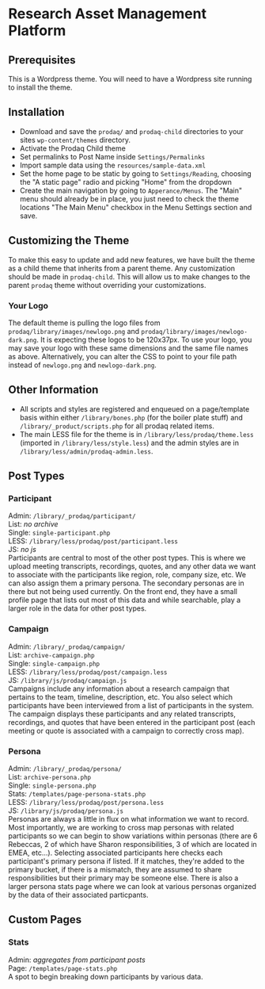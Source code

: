 
# Research Asset Management Platform

## Prerequisites
This is a Wordpress theme. You will need to have a Wordpress site running to install the theme. 

## Installation
* Download and save the `prodaq/` and `prodaq-child` directories to your sites `wp-content/themes` directory.
* Activate the Prodaq Child theme
* Set permalinks to Post Name inside `Settings/Permalinks`
* Import sample data using the `resources/sample-data.xml`
* Set the home page to be static by going to `Settings/Reading`, choosing the "A static page" radio and picking "Home" from the dropdown
* Create the main navigation by going to `Apperance/Menus`. The "Main" menu should already be in place, you just need to check the theme locations "The Main Menu" checkbox in the Menu Settings section and save.

## Customizing the Theme
To make this easy to update and add new features, we have built the theme as a child theme that inherits from a parent theme. Any customization should be made in `prodaq-child`. This will allow us to make changes to the parent `prodaq` theme without overriding your customizations.

### Your Logo
The default theme is pulling the logo files from `prodaq/library/images/newlogo.png` and `prodaq/library/images/newlogo-dark.png`. It is expecting these logos to be 120x37px. To use your logo, you may save your logo with these same dimensions and the same file names as above. Alternatively, you can alter the CSS to point to your file path instead of `newlogo.png` and `newlogo-dark.png`.

## Other Information
* All scripts and styles are registered and enqueued on a page/template basis within either `/library/bones.php` (for the boiler plate stuff) and `/library/_product/scripts.php` for all prodaq related items.
* The main LESS file for the theme is in `/library/less/prodaq/theme.less` (imported in `/library/less/style.less`) and the admin styles are in `/library/less/admin/prodaq-admin.less`.


## Post Types

### Participant
Admin: `/library/_prodaq/participant/`  
List: *no archive*   
Single: `single-participant.php`  
LESS: `/library/less/prodaq/post/participant.less`   
JS: *no js*   
Participants are central to most of the other post types. This is where we upload meeting transcripts, recordings, quotes, and any other data we want to associate with the participants like region, role, company size, etc. We can also assign them a primary persona. The secondary personas are in there but not being used currently. On the front end, they have a small profile page that lists out most of this data and while searchable, play a larger role in the data for other post types.

### Campaign
Admin: `/library/_prodaq/campaign/`   
List: `archive-campaign.php`  
Single: `single-campaign.php`  
LESS: `/library/less/prodaq/post/campaign.less`   
JS: `/library/js/prodaq/campaign.js`   
Campaigns include any information about a research campaign that pertains to the team, timeline, description, etc. You also select which participants have been interviewed from a list of participants in the system. The campaign displays these participants and any related transcripts, recordings, and quotes that have been entered in the participant post (each meeting or quote is associated with a campaign to correctly cross map).

### Persona
Admin: `/library/_prodaq/persona/`   
List: `archive-persona.php`  
Single: `single-persona.php`  
Stats: `/templates/page-persona-stats.php`  
LESS: `/library/less/prodaq/post/persona.less`   
JS: `/library/js/prodaq/persona.js`   
Personas are always a little in flux on what information we want to record. Most importantly, we are working to cross map personas with related participants so we can begin to show variations within personas (there are 6 Rebeccas, 2 of which have Sharon responsibilities, 3 of which are located in EMEA, etc...). Selecting associated participants here checks each participant's primary persona if listed. If it matches, they're added to the primary bucket, if there is a mismatch, they are assumed to share responsibilities but their primary may be someone else. There is also a larger persona stats page where we can look at various personas organized by the data of their associated particpants.

## Custom Pages

### Stats
Admin: *aggregates from participant posts*   
Page: `/templates/page-stats.php`   
A spot to begin breaking down participants by various data.
